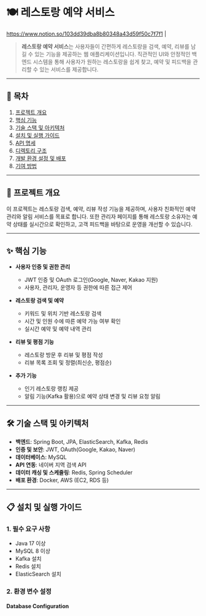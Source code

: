 # 🍽️ 레스토랑 예약 서비스

https://www.notion.so/103dd39dba8b80348a43d59f50c7f7f1
|
> **레스토랑 예약 서비스**는 사용자들이 간편하게 레스토랑을 검색, 예약, 리뷰를 남길 수 있는 기능을 제공하는 웹 애플리케이션입니다. 직관적인 UI와 안정적인 백엔드 시스템을 통해 사용자가 원하는 레스토랑을 쉽게 찾고, 예약 및 피드백을 관리할 수 있는 서비스를 제공합니다.

---

## 📑 목차
1. [프로젝트 개요](#프로젝트-개요)
2. [핵심 기능](#핵심-기능)
3. [기술 스택 및 아키텍처](#기술-스택-및-아키텍처)
4. [설치 및 실행 가이드](#설치-및-실행-가이드)
5. [API 명세](#api-명세)
6. [디렉토리 구조](#디렉토리-구조)
7. [개발 환경 설정 및 배포](#개발-환경-설정-및-배포)
8. [기여 방법](#기여-방법)

---

## 📌 프로젝트 개요
이 프로젝트는 레스토랑 검색, 예약, 리뷰 작성 기능을 제공하며, 사용자 친화적인 예약 관리와 알림 서비스를 목표로 합니다. 또한 관리자 페이지를 통해 레스토랑 소유자는 예약 상태를 실시간으로 확인하고, 고객 피드백을 바탕으로 운영을 개선할 수 있습니다.

---

## ✨ 핵심 기능
- **사용자 인증 및 권한 관리**
    - JWT 인증 및 OAuth 로그인(Google, Naver, Kakao 지원)
    - 사용자, 관리자, 운영자 등 권한에 따른 접근 제어

- **레스토랑 검색 및 예약**
    - 키워드 및 위치 기반 레스토랑 검색
    - 시간 및 인원 수에 따른 예약 가능 여부 확인
    - 실시간 예약 및 예약 내역 관리

- **리뷰 및 평점 기능**
    - 레스토랑 방문 후 리뷰 및 평점 작성
    - 리뷰 목록 조회 및 정렬(최신순, 평점순)

- **추가 기능**
    - 인기 레스토랑 랭킹 제공
    - 알림 기능(Kafka 활용)으로 예약 상태 변경 및 리뷰 요청 알림

---

## 🛠 기술 스택 및 아키텍처
- **백엔드**: Spring Boot, JPA, ElasticSearch, Kafka, Redis
- **인증 및 보안**: JWT, OAuth(Google, Kakao, Naver)
- **데이터베이스**: MySQL
- **API 연동**: 네이버 지역 검색 API
- **데이터 캐싱 및 스케줄링**: Redis, Spring Scheduler
- **배포 환경**: Docker, AWS (EC2, RDS 등)

---

## 📋 설치 및 실행 가이드

### 1. 필수 요구 사항
- Java 17 이상
- MySQL 8 이상
- Kafka 설치
- Redis 설치
- ElasticSearch 설치

### 2. 환경 변수 설정
#### Database Configuration
```plaintext



